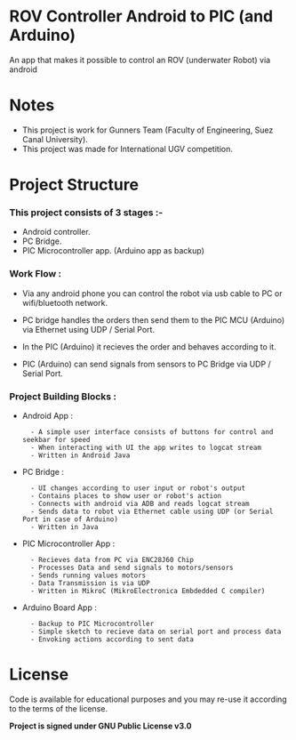 # ROV Controller Android to PIC (and Arduino)

An app that makes it possible to control an ROV (underwater Robot) via android

# Notes
- This project is work for Gunners Team (Faculty of Engineering, Suez Canal University).
- This project was made for International UGV competition.

# Project Structure 

### This project consists of 3 stages :-

   - Android controller.
   - PC Bridge.
   - PIC Microcontroller app. (Arduino app as backup)

### Work Flow :

- Via any android phone you can control the robot via usb cable to PC or wifi/bluetooth network.

- PC bridge handles the orders then send them to the PIC MCU (Arduino) via Ethernet using UDP / Serial Port.

- In the PIC (Arduino) it recieves the order and behaves according to it.

- PIC (Arduino) can send signals from sensors to PC Bridge via UDP / Serial Port.


### Project Building Blocks :

- Android App :

        - A simple user interface consists of buttons for control and seekbar for speed
        - When interacting with UI the app writes to logcat stream
        - Written in Android Java

- PC Bridge :

        - UI changes according to user input or robot's output
        - Contains places to show user or robot's action
        - Connects with android via ADB and reads logcat stream
        - Sends data to robot via Ethernet cable using UDP (or Serial Port in case of Arduino)
        - Written in Java 

- PIC Microcontroller App :

        - Recieves data from PC via ENC28J60 Chip
        - Processes Data and send signals to motors/sensors
        - Sends running values motors
        - Data Transmission is via UDP
        - Written in MikroC (MikroElectronica Embdedded C compiler)
        
- Arduino Board App :

        - Backup to PIC Microcontroller
        - Simple sketch to recieve data on serial port and process data 
        - Envoking actions according to sent data


# License 
Code is available for educational purposes and you may re-use it according to the terms of the license.

**Project is signed under GNU Public License v3.0**
